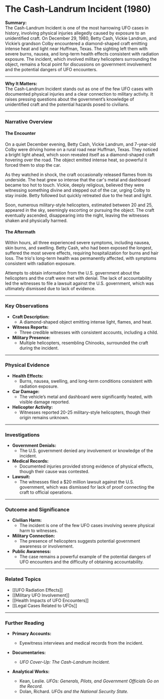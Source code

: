 # The Cash-Landrum Incident (1980)

**Summary:**  
The Cash-Landrum Incident is one of the most harrowing UFO cases in history, involving physical injuries allegedly caused by exposure to an unidentified craft. On December 29, 1980, Betty Cash, Vickie Landrum, and Vickie’s grandson Colby encountered a diamond-shaped craft emitting intense heat and light near Huffman, Texas. The sighting left them with severe burns, nausea, and long-term health effects consistent with radiation exposure. The incident, which involved military helicopters surrounding the object, remains a focal point for discussions on government involvement and the potential dangers of UFO encounters.

---

**Why It Matters:**  
The Cash-Landrum Incident stands out as one of the few UFO cases with documented physical injuries and a clear connection to military activity. It raises pressing questions about the government’s knowledge of unidentified craft and the potential hazards posed to civilians.

---

### **Narrative Overview**

#### **The Encounter**

On a quiet December evening, Betty Cash, Vickie Landrum, and 7-year-old Colby were driving home on a rural road near Huffman, Texas. They noticed a bright light ahead, which soon revealed itself as a diamond-shaped craft hovering over the road. The object emitted intense heat, so powerful it forced them to stop the car.

As they watched in shock, the craft occasionally released flames from its underside. The heat grew so intense that the car's metal and dashboard became too hot to touch. Vickie, deeply religious, believed they were witnessing something divine and stepped out of the car, urging Colby to stay inside. Betty followed but quickly retreated due to the heat and light.

Soon, numerous military-style helicopters, estimated between 20 and 25, appeared in the sky, seemingly escorting or pursuing the object. The craft eventually ascended, disappearing into the night, leaving the witnesses shaken and physically harmed.

#### **The Aftermath**

Within hours, all three experienced severe symptoms, including nausea, skin burns, and swelling. Betty Cash, who had been exposed the longest, suffered the most severe effects, requiring hospitalization for burns and hair loss. The trio's long-term health was permanently affected, with symptoms consistent with radiation exposure.

Attempts to obtain information from the U.S. government about the helicopters and the craft were met with denial. The lack of accountability led the witnesses to file a lawsuit against the U.S. government, which was ultimately dismissed due to lack of evidence.

---

### **Key Observations**

- **Craft Description:**
    - A diamond-shaped object emitting intense light, flames, and heat.
- **Witness Reports:**
    - Three credible witnesses with consistent accounts, including a child.
- **Military Presence:**
    - Multiple helicopters, resembling Chinooks, surrounded the craft during the incident.

---

### **Physical Evidence**

- **Health Effects:**
    - Burns, nausea, swelling, and long-term conditions consistent with radiation exposure.
- **Car Damage:**
    - The vehicle’s metal and dashboard were significantly heated, with visible damage reported.
- **Helicopter Activity:**
    - Witnesses reported 20-25 military-style helicopters, though their origin remains unknown.

---

### **Investigations**

- **Government Denials:**
    - The U.S. government denied any involvement or knowledge of the incident.
- **Medical Records:**
    - Documented injuries provided strong evidence of physical effects, though their cause was contested.
- **Lawsuit:**
    - The witnesses filed a $20 million lawsuit against the U.S. government, which was dismissed for lack of proof connecting the craft to official operations.

---

### **Outcome and Significance**

- **Civilian Harm:**
    - The incident is one of the few UFO cases involving severe physical harm to witnesses.
- **Military Connection:**
    - The presence of helicopters suggests potential government awareness or involvement.
- **Public Awareness:**
    - The case remains a powerful example of the potential dangers of UFO encounters and the difficulty of obtaining accountability.

---

### **Related Topics**

- [[UFO Radiation Effects]]
- [[Military UFO Involvement]]
- [[Health Impacts of UFO Encounters]]
- [[Legal Cases Related to UFOs]]

---

### **Further Reading**

- **Primary Accounts:**
    
    - Eyewitness interviews and medical records from the incident.
- **Documentaries:**
    
    - _UFO Cover-Up: The Cash-Landrum Incident._
- **Analytical Works:**
    
    - Kean, Leslie. _UFOs: Generals, Pilots, and Government Officials Go on the Record._
    - Dolan, Richard. _UFOs and the National Security State._


